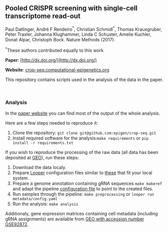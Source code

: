 ## Pooled CRISPR screening with single-cell transcriptome read-out

Paul Datlinger, André F Rendeiro<sup>\*</sup>, Christian Schmidl<sup>\*</sup>, Thomas Krausgruber, Peter Traxler, Johanna Klughammer, Linda C Schuster, Amelie Kuchler, Donat Alpar, Christoph Bock. Nature Methods (2017).

<sup>\*</sup>These authors contributed equally to this work

**Paper**: [http://dx.doi.org/](http://dx.doi.org/)

**Website**: [crop-seq.computational-epigenetics.org](http://crop-seq.computational-epigenetics.org)

This repository contains scripts used in the analysis of the data in the paper.

<br>

### Analysis

In the [paper website](http://crop-seq.computational-epigenetics.org) you can find most of the output of the whole analysis.

Here are a few steps needed to reproduce it:

1. Clone the repository: `git clone git@github.com:epigen/crop-seq.git`
2. Install required software for the analysis:`make requirements` or `pip install -r requirements.txt`

If you wish to reproduce the processing of the raw data (all data has been deposited at [GEO](https://www.ncbi.nlm.nih.gov/geo/query/acc.cgi?acc=GSE92872)), run these steps:

1. Download the data localy.
2. Prepare [Looper](https://github.com/epigen/looper) configuration files similar to [these](metadata/config.yaml) that fit your local system.
3. Prepare a genome annotation containing gRNA sequences `make makeref` and adapt the pipeline [configuration file](metadata/pipeline_config.yaml) to point to the created files.
4. Run samples through the pipeline: `make preprocessing` or `looper run metadata/config.yaml`
5. Run the analysis: `make analysis`

Additionaly, gene expression matrices containing cell metadata (including gRNA assignments) are available from [GEO with accession number GSE92872](https://www.ncbi.nlm.nih.gov/geo/query/acc.cgi?acc=GSE92872).
